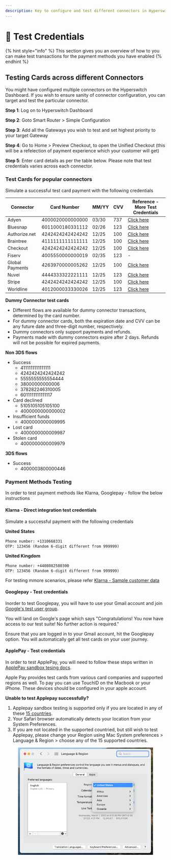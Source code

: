```yaml
---
description: Key to configure and test different connectors in Hyperswitch
---
```


# 🔑 Test Credentials

{% hint style="info" %}
This section gives you an overview of how to you can make test transactions for the payment methods you have enabled
{% endhint %}

## Testing Cards across different Connectors

You might have configured multiple connectors on the Hyperswitch Dashboard. If you wish to ensure sanity of connector configuration, you can target and test the particular connector.

**Step 1**: Log on to Hyperswitch Dashboard

**Step 2**: Goto Smart Router > Simple Configuration

**Step 3**: Add all the Gateways you wish to test and set highest priority to your target Gateway

**Step 4**: Go to Home > Preview Checkout, to open the Unified Checkout (this will be a refelection of payment experience which your customer will get)

**Step 5**: Enter card details as per the table below. Please note that test credentials varies across each connector.

### Test Cards for popular connectors

Simulate a successful test card payment with the following credentials

| Connector       | Card Number      | MM/YY | CVV | Reference - More Test Credentials                                                                           |
| --------------- | ---------------- | ----- | --- | ----------------------------------------------------------------------------------------------------------- |
| Adyen           | 4000020000000000 | 03/30 | 737 | [Click here](https://docs.adyen.com/development-resources/testing/test-card-numbers)                        |
| Bluesnap        | 6011000180331112 | 02/26 | 123 | [Click here](https://developers.bluesnap.com/reference/test-credit-cards)                                   |
| Authorize.net   | 4242424242424242 | 12/25 | 100 | [Click here](https://developer.authorize.net/hello\_world/testing\_guide.html)                              |
| Braintree       | 4111111111111111 | 12/25 | 100 | [Click here](https://developer.paypal.com/braintree/docs/reference/general/testing/php#credit-card-numbers) |
| Checkout        | 4242424242424242 | 12/25 | 100 | [Click here](https://www.checkout.com/docs/testing/test-cards)                                              |
| Fiserv          | 4005550000000019 | 02/35 | 123 | -                                                                                                           |
| Global Payments | 4263970000005262 | 12/25 | 100 | [Click here](https://developer.globalpay.com/resources/test-card-numbers)                                   |
| Nuvei           | 4444333322221111 | 12/25 | 123 | [Click here](https://helpdesk.nuvei.com/doku.php?id=developer:integration\_docs:testing-guide)              |
| Stripe          | 4242424242424242 | 12/25 | 100 | [Click here](https://stripe.com/docs/testing#cards)                                                         |
| Worldline       | 4012000033330026 | 12/25 | 123 | [Click here](https://epayments.developer-ingenico.com/documentation/testcases/detail/visa)                  |

**Dummy Connector test cards**

* Different flows are available for dummy connector transactions, determined by the card number.
* For dummy connector cards, both the expiration date and CVV can be any future date and three-digit number, respectively.
* Dummy connectors only support payments and refunds.
* Payments made with dummy connectors expire after 2 days. Refunds will not be possible for expired payments.

**Non 3DS flows**

* Success
  * 4111111111111111
  * 4242424242424242
  * 5555555555554444
  * 38000000000006
  * 378282246310005
  * 6011111111111117
* Card declined
  * 5105105105105100
  * 4000000000000002
* Insufficient funds
  * 4000000000009995
* Lost card
  * 4000000000009987
* Stolen card
  * 4000000000009979

**3DS flows**

* Success
  * 4000003800000446

### Payment Methods Testing

In order to test payment methods like Klarna, Googlepay - follow the below instructions

#### Klarna - Direct integration test credentials

Simulate a successful payment with the following credentials

**United States**

```
Phone number: +1310668331
OTP: 123456 (Random 6-digit different from 999999)
```

**United Kingdom**

```
Phone number: +4408082580300
OTP: 123456 (Random 6-digit different from 999999)
```

For testing mmore scenarios, please refer [Klarna - Sample customer data](https://docs.klarna.com/resources/test-environment/sample-customer-data/)

#### Googlepay - Test credentials

Inorder to test Googlepay, you will have to use your Gmail account and join [Google's test user group](https://groups.google.com/g/googlepay-test-mode-stub-data).

You will land on Google's page which says "Congratulations! You now have access to our test suite! No further action is required."

Ensure that you are logged in to your Gmail account, hit the Googlepay option. You will automatically get all test cards on your user journey.

#### ApplePay - Test credentials

In order to test ApplePay, you will need to follow these steps written in [ApplePay sandbox tesing docs](https://developer.apple.com/apple-pay/sandbox-testing/).

Apple Pay provides test cards from various card companies and supported regions as well. To pay you can use TouchID on the Macbook or your iPhone. These devices should be configured in your apple account.

**Unable to test Applepay successfully?**

1. Applepay sandbox testing is supported only if you are located in any of these [15 countries](https://developer.apple.com/apple-pay/sandbox-testing/).
2. Your Safari browser automatically detects your location from your System Preferences.
3. If you are not located in the supported countried, but still wish to test Applepay, please change your Region using Mac System preferences > Language & Region > choose any of the 15 supported countries.&#x20;

<figure><img src="../../.gitbook/assets/languageRegion.png" alt=""><figcaption></figcaption></figure>
